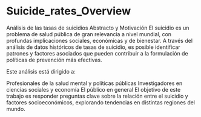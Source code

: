 # Suicide_rates_Overview
Análisis de las tasas de suicidios
Abstracto y Motivación
El suicidio es un problema de salud pública de gran relevancia a nivel mundial, con profundas implicaciones sociales, económicas y de bienestar.
A través del análisis de datos históricos de tasas de suicidio, es posible identificar patrones y factores asociados que pueden contribuir a la formulación de políticas de prevención más efectivas.

Este análisis está dirigido a:

Profesionales de la salud mental y políticas públicas
Investigadores en ciencias sociales y economía
El público en general
El objetivo de este trabajo es responder preguntas clave sobre la relación entre el suicidio y factores socioeconómicos, explorando tendencias en distintas regiones del mundo.
